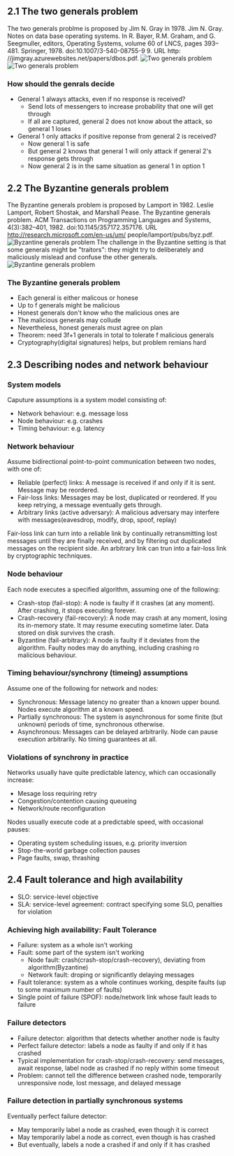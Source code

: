 ## 2.1 The two generals problem
The two generals problme is proposed by Jim N. Gray in 1978.
Jim N. Gray. Notes on data base operating systems. In R. Bayer, R.M. Graham, and G. Seegmuller, editors, Operating Systems, volume 60 of LNCS, pages 393–481. Springer, 1978. doi:10.1007/3-540-08755-9 9. URL http: //jimgray.azurewebsites.net/papers/dbos.pdf.
![Two generals problem](./images/two_generals_problem_1.png)
![Two generals problem](./images/byzantine_generals_problem_2.png)
### How should the genrals decide

- General 1 always attacks, even if no response is received?
   - Send lots of messengers to increase probability that one will get through
   - If all are captured, general 2 does not know about the attack, so general 1 loses
- General 1 only attacks if positive reponse from general 2 is received?
   - Now general 1 is safe
   - But general 2 knows that general 1 will only attack if general 2's response gets through
   - Now general 2 is in the same situation as general 1 in option 1
## 2.2 The Byzantine generals problem
The Byzantine generals problem is proposed by Lamport in 1982.
Leslie Lamport, Robert Shostak, and Marshall Pease. The Byzantine generals problem. ACM Transactions on Programming Languages and Systems, 4(3):382–401, 1982. doi:10.1145/357172.357176. URL http://research.microsoft.com/en-us/um/ people/lamport/pubs/byz.pdf.
![Byzantine generals problem](./images/byzantine_generals_problem_1.png)
The challenge in the Byzantine setting is that some generals might be "traitors": they might try to deliberately and maliciously mislead and confuse the other generals.
![Byzantine generals problem](./images/byzantine_generals_problem_2.png)
### The Byzantine generals problem

- Each general is either malicous or honese
- Up to f generals might be malicious
- Honest generals don't know who the malicious ones are
- The malicious generals may collude
- Nevertheless, honest generals must agree on plan
- Theorem: need 3f+1 generals in total  to tolerate f malicious generals
- Cryptography(digital signatures) helps, but problem remians hard
## 2.3 Describing nodes and network behaviour
### System models
Caputure assumptions is a system model consisting of:

- Network behaviour: e.g. message loss
- Node behaviour: e.g. crashes
- Timing behaviour: e.g. latency
### Network behaviour
Assume bidirectional point-to-point communication between two nodes, with one of:

- Reliable (perfect) links: A message is received if and only if  it is sent. Message may be reordered.
- Fair-loss links: Messages may be lost, duplicated or reordered. If you keep retrying, a message eventually gets through.
- Arbitrary links (active adversary): A malicious adversary may interfere with messages(eavesdrop, modify, drop, spoof, replay)

Fair-loss link can turn into a reliable link by continually retransmitting lost messages until they are finally received, and by filtering out duplicated messages on the recipient side.
An arbitrary link can trun into a fair-loss link by cryptographic techniques.
### Node behaviour
Each node executes a specified algorithm, assuming one of the following:

- Crash-stop (fail-stop): A node is faulty if it crashes (at any moment). After crashing, it stops executing forever.
- Crash-recovery (fail-recovery): A node may crash at any moment, losing its in-memory state. It may resume executing sometime later. Data stored on disk survives the crash.
- Byzantine (fail-arbitrary): A node is faulty if it deviates from the algorithm. Faulty nodes may do anything, including crashing ro malicious behaviour.
### Timing behaviour/synchrony (timeing) assumptions
Assume one of the following for network and nodes:

- Synchronous: Message latency no greater than a known upper bound. Nodes execute algorithm at a known speed.
- Partially synchronous: The system is asynchronous for some finite (but unknown) periods of time, synchronous otherwise.
- Asynchronous: Messages can be delayed arbitrarily. Node can pause execution arbitrarily. No timing guarantees at all.
### Violations of synchrony in practice
Networks usually have quite predictable latency, which can occasionally increase:

- Mesage loss requiring retry
- Congestion/contention causing queueing
- Network/route reconfiguration

Nodes usually execute code at a predictable speed, with occasional pauses:

- Operating system scheduling issues, e.g. priority inversion
- Stop-the-world garbage collection pauses
- Page faults, swap, thrashing
## 2.4 Fault tolerance and high availability

- SLO: service-level objective
- SLA: service-level agreement: contract specifying some SLO, penalties for violation
### Achieving high availability: Fault Tolerance

- Failure: system as a whole isn't working
- Fault: some part of the system isn't working
   - Node fault: crash(crash-stop/crash-recovery), deviating from algorithm(Byzantine)
   - Network fault: droping or significantly delaying messages
- Fault tolerance: system as a whole continues working, despite faults (up to some maximum number of faults)
- Single point of failure (SPOF): node/network link whose fault leads to failure
### Failure detectors

- Failure detector: algorithm that detects whether another node is faulty
- Perfect failure detector: labels a node as faulty if and only if it has crashed
- Typical implementation for crash-stop/crash-recovery: send messages, await response, label node as crashed if no reply within some timeout
- Problem: cannot tell the difference between crashed node, temporarily unresponsive node, lost message, and delayed message
### Failure detection in partially synchronous systems
Eventually perfect failure detector:

- May temporarily label a node as crashed, even though it is correct
- May temporarily label a node as correct, even though is has crashed
- But eventually, labels a node a crashed if and only if it has crashed
